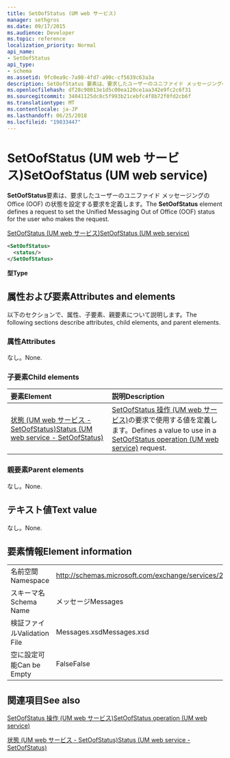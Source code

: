 ```yaml
---
title: SetOofStatus (UM web サービス)
manager: sethgros
ms.date: 09/17/2015
ms.audience: Developer
ms.topic: reference
localization_priority: Normal
api_name:
- SetOofStatus
api_type:
- schema
ms.assetid: 9fc0ea9c-7a98-4fd7-a90c-cf5639c63a3a
description: SetOofStatus 要素は、要求したユーザーのユニファイド メッセージングの Office (OOF) の状態を設定する要求を定義します。
ms.openlocfilehash: df28c98013e1d5c00ea120ce1aa342e9fc2c6f31
ms.sourcegitcommit: 34041125dc8c5f993b21cebfc4f8b72f0fd2cb6f
ms.translationtype: MT
ms.contentlocale: ja-JP
ms.lasthandoff: 06/25/2018
ms.locfileid: "19833447"
---
```

# <a name="setoofstatus-um-web-service"></a><span data-ttu-id="40a93-103">SetOofStatus (UM web サービス)</span><span class="sxs-lookup"><span data-stu-id="40a93-103">SetOofStatus (UM web service)</span></span>

<span data-ttu-id="40a93-104">**SetOofStatus**要素は、要求したユーザーのユニファイド メッセージングの Office (OOF) の状態を設定する要求を定義します。</span><span class="sxs-lookup"><span data-stu-id="40a93-104">The **SetOofStatus** element defines a request to set the Unified Messaging Out of Office (OOF) status for the user who makes the request.</span></span> 
  
[<span data-ttu-id="40a93-105">SetOofStatus (UM web サービス)</span><span class="sxs-lookup"><span data-stu-id="40a93-105">SetOofStatus (UM web service)</span></span>](setoofstatus-um-web-service.md)
  
```xml
<SetOofStatus>
  <status/>
</SetOofStatus>
```

 <span data-ttu-id="40a93-106">**型**</span><span class="sxs-lookup"><span data-stu-id="40a93-106">**Type**</span></span>
## <a name="attributes-and-elements"></a><span data-ttu-id="40a93-107">属性および要素</span><span class="sxs-lookup"><span data-stu-id="40a93-107">Attributes and elements</span></span>

<span data-ttu-id="40a93-108">以下のセクションで、属性、子要素、親要素について説明します。</span><span class="sxs-lookup"><span data-stu-id="40a93-108">The following sections describe attributes, child elements, and parent elements.</span></span>
  
### <a name="attributes"></a><span data-ttu-id="40a93-109">属性</span><span class="sxs-lookup"><span data-stu-id="40a93-109">Attributes</span></span>

<span data-ttu-id="40a93-110">なし。</span><span class="sxs-lookup"><span data-stu-id="40a93-110">None.</span></span>
  
### <a name="child-elements"></a><span data-ttu-id="40a93-111">子要素</span><span class="sxs-lookup"><span data-stu-id="40a93-111">Child elements</span></span>

|<span data-ttu-id="40a93-112">**要素**</span><span class="sxs-lookup"><span data-stu-id="40a93-112">**Element**</span></span>|<span data-ttu-id="40a93-113">**説明**</span><span class="sxs-lookup"><span data-stu-id="40a93-113">**Description**</span></span>|
|:-----|:-----|
|[<span data-ttu-id="40a93-114">状態 (UM web サービス - SetOofStatus)</span><span class="sxs-lookup"><span data-stu-id="40a93-114">Status (UM web service - SetOofStatus)</span></span>](status-um-web-servicesetoofstatus.md) <br/> |<span data-ttu-id="40a93-115">[SetOofStatus 操作 (UM web サービス)](setoofstatus-operation-um-web-service.md)の要求で使用する値を定義します。</span><span class="sxs-lookup"><span data-stu-id="40a93-115">Defines a value to use in a [SetOofStatus operation (UM web service)](setoofstatus-operation-um-web-service.md) request.</span></span>  <br/> |
   
### <a name="parent-elements"></a><span data-ttu-id="40a93-116">親要素</span><span class="sxs-lookup"><span data-stu-id="40a93-116">Parent elements</span></span>

<span data-ttu-id="40a93-117">なし。</span><span class="sxs-lookup"><span data-stu-id="40a93-117">None.</span></span>
  
## <a name="text-value"></a><span data-ttu-id="40a93-118">テキスト値</span><span class="sxs-lookup"><span data-stu-id="40a93-118">Text value</span></span>

<span data-ttu-id="40a93-119">なし。</span><span class="sxs-lookup"><span data-stu-id="40a93-119">None.</span></span>
  
## <a name="element-information"></a><span data-ttu-id="40a93-120">要素情報</span><span class="sxs-lookup"><span data-stu-id="40a93-120">Element information</span></span>

|||
|:-----|:-----|
|<span data-ttu-id="40a93-121">名前空間</span><span class="sxs-lookup"><span data-stu-id="40a93-121">Namespace</span></span>  <br/> |http://schemas.microsoft.com/exchange/services/2006/messages  <br/> |
|<span data-ttu-id="40a93-122">スキーマ名</span><span class="sxs-lookup"><span data-stu-id="40a93-122">Schema Name</span></span>  <br/> |<span data-ttu-id="40a93-123">メッセージ</span><span class="sxs-lookup"><span data-stu-id="40a93-123">Messages</span></span>  <br/> |
|<span data-ttu-id="40a93-124">検証ファイル</span><span class="sxs-lookup"><span data-stu-id="40a93-124">Validation File</span></span>  <br/> |<span data-ttu-id="40a93-125">Messages.xsd</span><span class="sxs-lookup"><span data-stu-id="40a93-125">Messages.xsd</span></span>  <br/> |
|<span data-ttu-id="40a93-126">空に設定可能</span><span class="sxs-lookup"><span data-stu-id="40a93-126">Can be Empty</span></span>  <br/> |<span data-ttu-id="40a93-127">False</span><span class="sxs-lookup"><span data-stu-id="40a93-127">False</span></span>  <br/> |
   
## <a name="see-also"></a><span data-ttu-id="40a93-128">関連項目</span><span class="sxs-lookup"><span data-stu-id="40a93-128">See also</span></span>



[<span data-ttu-id="40a93-129">SetOofStatus 操作 (UM web サービス)</span><span class="sxs-lookup"><span data-stu-id="40a93-129">SetOofStatus operation (UM web service)</span></span>](setoofstatus-operation-um-web-service.md)
  
[<span data-ttu-id="40a93-130">状態 (UM web サービス - SetOofStatus)</span><span class="sxs-lookup"><span data-stu-id="40a93-130">Status (UM web service - SetOofStatus)</span></span>](status-um-web-servicesetoofstatus.md)

